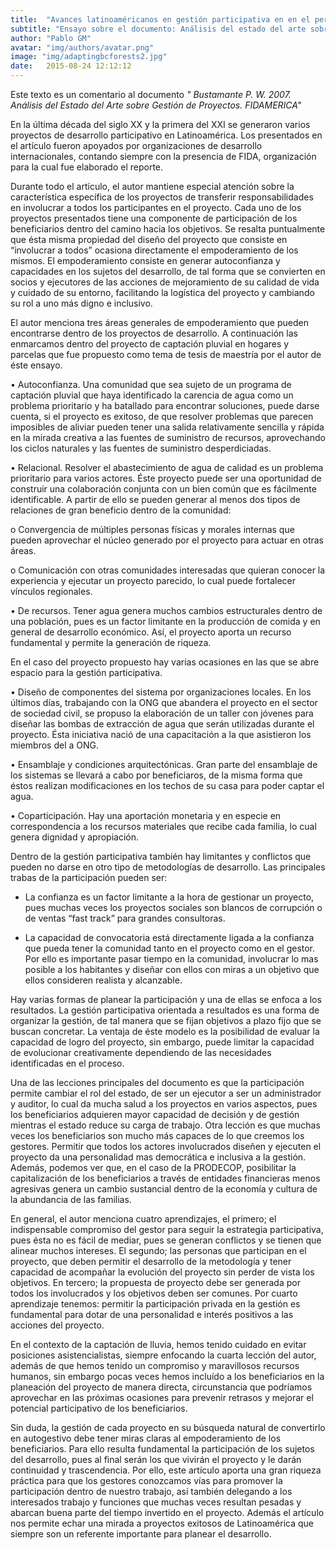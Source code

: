 ```yaml
---
title:  "Avances latinoaméricanos en gestión participativa en en el periodo 1990-2007"
subtitle: "Ensayo sobre el documento: Análisis del estado del arte sobre la gestión de proyectos de Waldo Bustamante"
author: "Pablo GM"
avatar: "img/authors/avatar.png"
image: "img/adaptingbcforests2.jpg"
date:   2015-08-24 12:12:12
---
```

Este texto es un comentario al documento *" Bustamante P. W. 2007. Análisis del Estado del Arte sobre Gestión de Proyectos. FIDAMERICA"*

En la última década del siglo XX y la primera del XXI se generaron varios proyectos de desarrollo participativo en Latinoamérica. Los presentados en el artículo fueron apoyados por organizaciones de desarrollo internacionales, contando siempre con la presencia de FIDA, organización para la cual fue elaborado el reporte.

Durante todo el artículo, el autor mantiene especial atención sobre la característica específica de los proyectos de transferir responsabilidades en involucrar a todos los participantes en el proyecto. Cada uno de los proyectos presentados tiene una componente de participación de los beneficiarios dentro del camino hacia los objetivos. Se resalta puntualmente que ésta misma propiedad del diseño del proyecto que consiste en “involucrar a todos” ocasiona directamente el empoderamiento de los mismos.
El empoderamiento consiste en generar autoconfianza y capacidades en los sujetos del desarrollo, de tal forma que se convierten en socios y ejecutores de las acciones de mejoramiento de su calidad de vida y cuidado de su entorno, facilitando la logística del proyecto y cambiando su rol a uno más digno e inclusivo.

El autor menciona tres áreas generales de empoderamiento que pueden encontrarse dentro de los proyectos de desarrollo. A continuación las enmarcamos dentro del proyecto de captación pluvial en hogares y parcelas que fue propuesto como tema de tesis de maestría por el autor de éste ensayo.

•	Autoconfianza. Una comunidad que sea sujeto de un programa de captación pluvial que haya identificado la carencia de agua como un problema prioritario y ha batallado para encontrar soluciones, puede darse cuenta, si el proyecto es exitoso, de que resolver problemas que parecen imposibles de aliviar pueden tener una salida relativamente sencilla y rápida en la mirada creativa a las fuentes de suministro de recursos, aprovechando los ciclos naturales y las fuentes de suministro desperdiciadas.

•	Relacional. Resolver el abastecimiento de agua de calidad es un problema prioritario para varios actores. Éste proyecto puede ser una oportunidad de construir una colaboración conjunta con un bien común que es fácilmente identificable. A partir de ello se pueden generar al menos dos tipos de relaciones de gran beneficio dentro de la comunidad:

o	Convergencia de múltiples personas físicas y morales internas que pueden aprovechar el núcleo generado por el proyecto para actuar en otras áreas.

o	Comunicación con otras comunidades interesadas que quieran conocer la experiencia y ejecutar un proyecto parecido, lo cual puede fortalecer vínculos regionales.

•	De recursos. Tener agua genera muchos cambios estructurales dentro de una población, pues es un factor limitante en la producción de comida y en general de desarrollo económico. Así, el proyecto aporta un recurso fundamental y permite la generación de riqueza.

En el caso del proyecto propuesto hay varias ocasiones en las que se abre espacio para la gestión participativa. 

•	Diseño de componentes del sistema por organizaciones locales. En los últimos días, trabajando con la ONG que abandera el proyecto en el sector de sociedad civil, se propuso la elaboración de un taller con jóvenes para diseñar las bombas de extracción de agua que serán utilizadas durante el proyecto. Ésta iniciativa nació de una capacitación a la que asistieron los miembros del a ONG.

•	Ensamblaje y condiciones arquitectónicas. Gran parte del ensamblaje de los sistemas se llevará a cabo por beneficiaros, de la misma forma que éstos realizan modificaciones en los techos de su casa para poder captar el agua.

•	Coparticipación. Hay una aportación monetaria y en especie en correspondencia a los recursos materiales que recibe cada familia, lo cual genera dignidad y apropiación.

Dentro de la gestión participativa también hay limitantes y conflictos que pueden no darse en otro tipo de metodologías de desarrollo. Las principales trabas de la participación pueden ser:

- La confianza es un factor limitante a la hora de gestionar un proyecto, pues muchas veces los proyectos sociales son blancos de corrupción o de ventas “fast track” para grandes consultoras.

- La capacidad de convocatoria está directamente ligada a la confianza que pueda tener la comunidad tanto en el proyecto como en el gestor. Por ello es importante pasar tiempo en la comunidad, involucrar lo mas posible a los habitantes y diseñar con ellos con miras a un objetivo que ellos consideren realista y alcanzable.

Hay varias formas de planear la participación y una de ellas se enfoca a los resultados. La gestión participativa orientada a resultados es una forma de organizar la gestión, de tal manera que se fijan objetivos a plazo fijo que se buscan concretar. La ventaja de éste modelo es la posibilidad de evaluar la capacidad de logro del proyecto, sin embargo, puede limitar la capacidad de evolucionar creativamente dependiendo de las necesidades identificadas en el proceso.

Una de las lecciones principales del documento es que la participación permite cambiar el rol del estado, de ser un ejecutor a ser un administrador y auditor, lo cual da mucha salud a los proyectos en varios aspectos, pues los beneficiarios adquieren mayor capacidad de decisión y de gestión mientras el estado reduce su carga de trabajo. 
Otra lección es que muchas veces los beneficiarios son mucho más capaces de lo que creemos los gestores. Permitir que todos los actores involucrados diseñen y ejecuten el proyecto da una personalidad mas democrática e inclusiva a la gestión. Además, podemos ver que, en el caso de la PRODECOP, posibilitar la capitalización de los beneficiarios a través de entidades financieras menos agresivas genera un cambio sustancial dentro de la economía y cultura de la abundancia de las familias.

En general, el autor menciona cuatro aprendizajes, el primero; el indispensable compromiso del gestor para seguir la estrategia participativa, pues ésta no es fácil de mediar, pues se generan conflictos y se tienen que alinear muchos intereses. El segundo; las personas que participan en el proyecto, que deben permitir el desarrollo de la metodología y tener capacidad de acompañar la evolución del proyecto sin perder de vista los objetivos. En tercero; la propuesta de proyecto debe ser generada por todos los involucrados y los objetivos deben ser comunes. Por cuarto aprendizaje tenemos: permitir la participación privada en la gestión es fundamental para dotar de una personalidad e interés positivos a las acciones del proyecto.

En el contexto de la captación de lluvia, hemos tenido cuidado en evitar posiciones asistencialistas, siempre enfocando la cuarta lección del autor, además de que hemos tenido un compromiso y maravillosos recursos humanos, sin embargo pocas veces hemos incluído a los beneficiarios en la planeación del proyecto de manera directa, circunstancia que podríamos aprovechar en las próximas ocasiones para prevenir retrasos y mejorar el potencial participativo de los beneficiarios.

Sin duda, la gestión de cada proyecto en su búsqueda natural de convertirlo en autogestivo debe tener miras claras al empoderamiento de los beneficiarios. Para ello resulta fundamental la participación de los sujetos del desarrollo, pues al final serán los que vivirán el proyecto y le darán continuidad y trascendencia. Por ello, este artículo aporta una gran riqueza práctica para que los gestores conozcamos vías para promover la participación dentro de nuestro trabajo, así también delegando a los interesados trabajo y funciones que muchas veces resultan pesadas y abarcan buena parte del tiempo invertido en el proyecto. Además el artículo nos permite echar una mirada a proyectos exitosos de Latinoamérica que siempre son un referente importante para planear el desarrollo.

